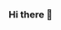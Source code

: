 ### Hi there 👋

<!--
**YahyaBekirCanevi/YahyaBekirCanevi** is a ✨ _special_ ✨ repository because its `README.md` (this file) appears on your GitHub profile.

<img align="center"  src="https://github-profile-trophy.vercel.app/?username=YahyaBekirCanevi&no-frame=true&column=7&include_all_commits=true&count_private=true&show_icons=true&theme=dracula&margin-w=15"> 

Here are some ideas to get you started:

- 🔭 I’m currently working on ...
- 🌱 I’m currently learning ...
- 👯 I’m looking to collaborate on ...
- 🤔 I’m looking for help with ...
- 💬 Ask me about ...
- 📫 How to reach me: ...
- 😄 Pronouns: ...
- ⚡ Fun fact: ...
-->
